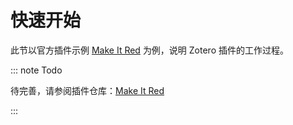 # 快速开始

此节以官方插件示例 [Make It Red](https://github.com/zotero/make-it-red/tree/main/src-2.0) 为例，说明 Zotero 插件的工作过程。

::: note Todo

待完善，请参阅插件仓库：[Make It Red](https://github.com/zotero/make-it-red/tree/main/src-2.0)

:::

